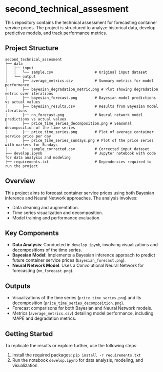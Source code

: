 # second_technical_assesment

This repository contains the technical assessment for forecasting container service prices. The project is structured to analyze historical data, develop predictive models, and track performance metrics.

## Project Structure

```
second_technical_assesment
├── data
│   ├── input
│   │   └── sample.csv                   # Original input dataset
│   └── output
│       ├── average_metrics.csv          # Summary metrics for model performance
│       ├── bayesian_degradation_metric.png # Plot showing degradation metric over iterations
│       ├── bayesian_forecast.png        # Bayesian model predictions vs actual values
│       ├── bayesian_results.csv         # Results from Bayesian model iterations
│       ├── nn_forecast.png              # Neural network model predictions vs actual values
│       ├── price_time_series_decomposition.png # Seasonal decomposition of the time series
│       ├── price_time_series.png        # Plot of average container service price per day
│       ├── price_time_series_sundays.png # Plot of the price series with markers for Sundays
│       └── sample_corrected.csv         # Corrected input dataset
├── develop.ipynb                        # Jupyter notebook with code for data analysis and modeling
├── requirements.txt                     # Dependencies required to run the project
```

## Overview

This project aims to forecast container service prices using both Bayesian inference and Neural Network approaches. The analysis involves:
- Data cleaning and augmentation.
- Time series visualization and decomposition.
- Model training and performance evaluation.

## Key Components
- **Data Analysis**: Conducted in `develop.ipynb`, involving visualizations and decompositions of the time series.
- **Bayesian Model**: Implements a Bayesian inference approach to predict future container service prices (`bayesian_forecast.png`).
- **Neural Network Model**: Uses a Convolutional Neural Network for forecasting (`nn_forecast.png`).

## Outputs
- Visualizations of the time series (`price_time_series.png`) and its decomposition (`price_time_series_decomposition.png`).
- Forecast comparisons for both Bayesian and Neural Network models.
- Metrics (`average_metrics.csv`) detailing model performance, including MAPE and degradation metrics.

## Getting Started
To replicate the results or explore further, use the following steps:
1. Install the required packages: `pip install -r requirements.txt`
2. Run the notebook `develop.ipynb` for data analysis, modeling, and visualization.
